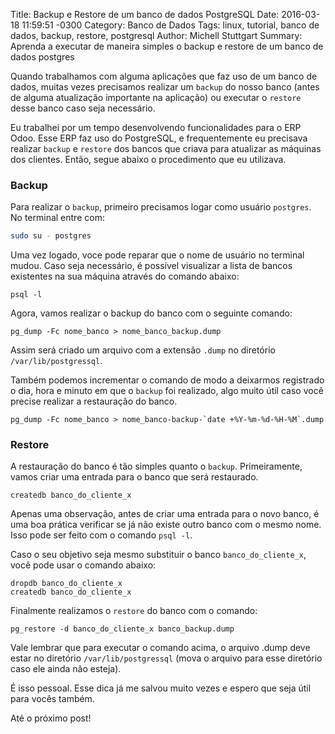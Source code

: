 Title: Backup e Restore de um banco de dados PostgreSQL
Date: 2016-03-18 11:59:51 -0300
Category: Banco de Dados
Tags: linux, tutorial, banco de dados, backup, restore, postgresql
Author: Michell Stuttgart
Summary: Aprenda a executar de maneira simples o backup e restore de um banco de dados postgres

Quando trabalhamos com alguma aplicações que faz uso de um banco de dados, muitas vezes precisamos realizar um `backup` do nosso banco (antes de alguma atualização importante na aplicação) ou executar o `restore` desse banco caso seja necessário.

Eu trabalhei por um tempo desenvolvendo funcionalidades para o ERP Odoo. Esse ERP faz uso do PostgreSQL, e frequentemente eu precisava realizar `backup` e `restore` dos bancos que criava para atualizar as máquinas dos clientes. Então, segue abaixo o procedimento que eu utilizava.

### Backup

Para realizar o `backup`, primeiro precisamos logar como usuário `postgres`. No terminal entre com:

```bash
sudo su - postgres
```

Uma vez logado, voce pode reparar que o nome de usuário no terminal mudou. Caso seja necessário, é possível visualizar a lista de bancos existentes na sua máquina através do comando abaixo:

```
psql -l
```

Agora, vamos realizar o backup do banco com o seguinte comando:

```
pg_dump -Fc nome_banco > nome_banco_backup.dump
```

Assim será criado um arquivo com a extensão `.dump` no diretório `/var/lib/postgressql`.

Também podemos incrementar o comando de modo a deixarmos registrado o dia, hora e minuto em que o `backup` foi realizado, algo muito útil caso você precise realizar a restauração do banco.

```
pg_dump -Fc nome_banco > nome_banco-backup-`date +%Y-%m-%d-%H-%M`.dump
```

### Restore

A restauração do banco é tão simples quanto o `backup`.
Primeiramente, vamos criar uma entrada para o banco que será restaurado.

```
createdb banco_do_cliente_x
```

Apenas uma observação, antes de criar uma entrada para o novo banco, é uma boa prática verificar se já não existe outro banco com o mesmo nome. Isso pode ser feito com o comando `psql -l`.

Caso o seu objetivo seja mesmo substituir o banco `banco_do_cliente_x`, você pode usar o comando abaixo:

```
dropdb banco_do_cliente_x
createdb banco_do_cliente_x
```

Finalmente realizamos o `restore` do banco com o comando:

```
pg_restore -d banco_do_cliente_x banco_backup.dump
```

Vale lembrar que para executar o comando acima, o arquivo .dump deve estar no diretório `/var/lib/postgressql` (mova o arquivo para esse diretório caso ele ainda não esteja).

É isso pessoal. Esse dica já me salvou muito vezes e espero que seja útil para vocês também.

Até o próximo post!
